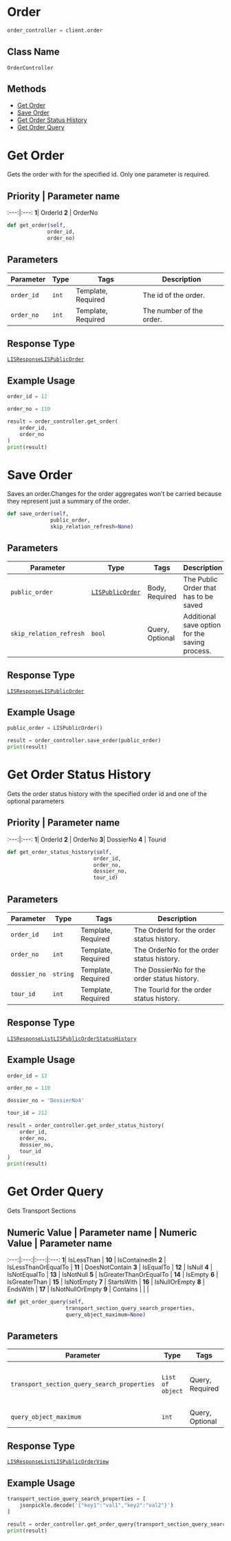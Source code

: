 # Order

```python
order_controller = client.order
```

## Class Name

`OrderController`

## Methods

* [Get Order](../../doc/controllers/order.md#get-order)
* [Save Order](../../doc/controllers/order.md#save-order)
* [Get Order Status History](../../doc/controllers/order.md#get-order-status-history)
* [Get Order Query](../../doc/controllers/order.md#get-order-query)


# Get Order

Gets the order with for the specified id. Only one parameter is required.

## **Priority** | **Parameter name**
:---:|:---:
**1**| OrderId
**2** | OrderNo

```python
def get_order(self,
             order_id,
             order_no)
```

## Parameters

| Parameter | Type | Tags | Description |
|  --- | --- | --- | --- |
| `order_id` | `int` | Template, Required | The id of the order. |
| `order_no` | `int` | Template, Required | The number of the order. |

## Response Type

[`LISResponseLISPublicOrder`](../../doc/models/lis-response-lis-public-order.md)

## Example Usage

```python
order_id = 12

order_no = 110

result = order_controller.get_order(
    order_id,
    order_no
)
print(result)
```


# Save Order

Saves an order.Changes for the order aggregates won't be carried because they represent just a summary of the order.

```python
def save_order(self,
              public_order,
              skip_relation_refresh=None)
```

## Parameters

| Parameter | Type | Tags | Description |
|  --- | --- | --- | --- |
| `public_order` | [`LISPublicOrder`](../../doc/models/lis-public-order.md) | Body, Required | The Public Order that has to be saved |
| `skip_relation_refresh` | `bool` | Query, Optional | Additional save option for the saving process. |

## Response Type

[`LISResponseLISPublicOrder`](../../doc/models/lis-response-lis-public-order.md)

## Example Usage

```python
public_order = LISPublicOrder()

result = order_controller.save_order(public_order)
print(result)
```


# Get Order Status History

Gets the order status history with the specified order id and one of the optional parameters

## **Priority** | **Parameter name**
:---:|:---:
**1**| OrderId
**2** | OrderNo
**3**| DossierNo
**4** | Tourid

```python
def get_order_status_history(self,
                            order_id,
                            order_no,
                            dossier_no,
                            tour_id)
```

## Parameters

| Parameter | Type | Tags | Description |
|  --- | --- | --- | --- |
| `order_id` | `int` | Template, Required | The OrderId for the order status history. |
| `order_no` | `int` | Template, Required | The OrderNo for the order status history. |
| `dossier_no` | `string` | Template, Required | The DossierNo for the order status history. |
| `tour_id` | `int` | Template, Required | The TourId for the order status history. |

## Response Type

[`LISResponseListLISPublicOrderStatusHistory`](../../doc/models/lis-response-list-lis-public-order-status-history.md)

## Example Usage

```python
order_id = 12

order_no = 110

dossier_no = 'DossierNo4'

tour_id = 212

result = order_controller.get_order_status_history(
    order_id,
    order_no,
    dossier_no,
    tour_id
)
print(result)
```


# Get Order Query

Gets Transport Sections

## **Numeric Value** | **Parameter name** | **Numeric Value** | **Parameter name**
:---:|:---:|:---:|:---:
**1**| IsLessThan | **10** | IsContainedIn
**2** | IsLessThanOrEqualTo | **11** | DoesNotContain
**3** | IsEqualTo | **12** | IsNull
**4** | IsNotEqualTo | **13** | IsNotNull
**5** | IsGreaterThanOrEqualTo | **14** | IsEmpty
**6** | IsGreaterThan | **15** | IsNotEmpty
**7** | StartsWith | **16** | IsNullOrEmpty
**8** | EndsWith | **17** | IsNotNullOrEmpty
**9** | Contains | | |

```python
def get_order_query(self,
                   transport_section_query_search_properties,
                   query_object_maximum=None)
```

## Parameters

| Parameter | Type | Tags | Description |
|  --- | --- | --- | --- |
| `transport_section_query_search_properties` | `List of object` | Query, Required | The section properties to look for i.e.   {"propertyName": "ShipmentId","propertyValue": "647","operator": "IsGreaterThan"} |
| `query_object_maximum` | `int` | Query, Optional | The QueryObjectMaximum |

## Response Type

[`LISResponseListLISPublicOrderView`](../../doc/models/lis-response-list-lis-public-order-view.md)

## Example Usage

```python
transport_section_query_search_properties = [
    jsonpickle.decode('{"key1":"val1","key2":"val2"}')
]

result = order_controller.get_order_query(transport_section_query_search_properties)
print(result)
```

